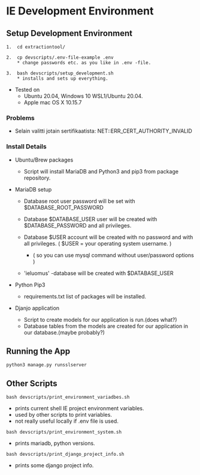 
# IE Development Environment  


## Setup Development Environment


```
1.  cd extractiontool/

2.  cp devscripts/.env-file-example .env  
    * change passwords etc. as you like in .env -file.  

3.  bash devscripts/setup_development.sh  
    * installs and sets up everything.
```

* Tested on
    * Ubuntu 20.04, Windows 10 WSL1/Ubuntu 20.04.
    * Apple mac OS X 10.15.7

### Problems
* Selain valitti jotain sertifikaatista: NET::ERR_CERT_AUTHORITY_INVALID

### Install Details

* Ubuntu/Brew packages
    * Script will install MariaDB and Python3 and pip3 from package repository.

* MariaDB setup
    * Database root user password will be set with $DATABASE_ROOT_PASSWORD 

    * Database $DATABASE_USER user will be created with $DATABASE_PASSWORD and all privileges.

    * Database $USER account will be created with no password and with all privileges. ( $USER = your operating system username. )

        * ( so you can use mysql command without user/password options )

    * 'ieluomus' -database will be created with $DATABASE_USER

* Python Pip3
    * requirements.txt list of packages will be installed.  

* Djanjo application
    * Script to create models for our application is run.(does what?)
    * Database tables from the models are created for our application in our database.(maybe probably?)


## Running the App

```
python3 manage.py runsslserver
```

## Other Scripts
```
bash devscripts/print_environment_variadbes.sh
```
* prints current shell IE project environment variables.
* used by other scripts to print variables.
* not really useful locally if .env file is used.

```
bash devscripts/print_environment_system.sh
```
* prints mariadb, python versions.

```
bash devscripts/print_django_project_info.sh
```
* prints some django project info.
    